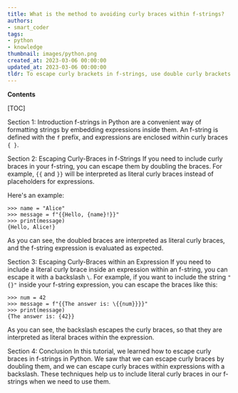 ```yaml
---
title: What is the method to avoiding curly braces within f-strings?
authors:
- smart_coder
tags:
- python
- knowledge
thumbnail: images/python.png
created_at: 2023-03-06 00:00:00
updated_at: 2023-03-06 00:00:00
tldr: To escape curly brackets in f-strings, use double curly brackets.
---
```


**Contents**

[TOC]

Section 1: Introduction
f-strings in Python are a convenient way of formatting strings by embedding expressions inside them. An f-string is defined with the `f` prefix, and expressions are enclosed within curly braces `{ }`.

Section 2: Escaping Curly-Braces in f-Strings
If you need to include curly braces in your f-string, you can escape them by doubling the braces. For example, `{{` and `}}` will be interpreted as literal curly braces instead of placeholders for expressions.

Here's an example:

```
>>> name = "Alice"
>>> message = f"{{Hello, {name}!}}"
>>> print(message)
{Hello, Alice!}
```

As you can see, the doubled braces are interpreted as literal curly braces, and the f-string expression is evaluated as expected.

Section 3: Escaping Curly-Braces within an Expression
If you need to include a literal curly brace inside an expression within an f-string, you can escape it with a backslash `\`. For example, if you want to include the string `"{}"` inside your f-string expression, you can escape the braces like this:

```
>>> num = 42
>>> message = f"{{The answer is: \{{num}}}}"
>>> print(message)
{The answer is: {42}}
```

As you can see, the backslash escapes the curly braces, so that they are interpreted as literal braces within the expression.

Section 4: Conclusion
In this tutorial, we learned how to escape curly braces in f-strings in Python. We saw that we can escape curly braces by doubling them, and we can escape curly braces within expressions with a backslash. These techniques help us to include literal curly braces in our f-strings when we need to use them.
